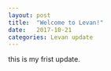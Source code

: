 ```yaml
---
layout: post
title:  "Welcome to Levan!"
date:   2017-10-21
categories: Levan update
---
```

this is my frist update.
